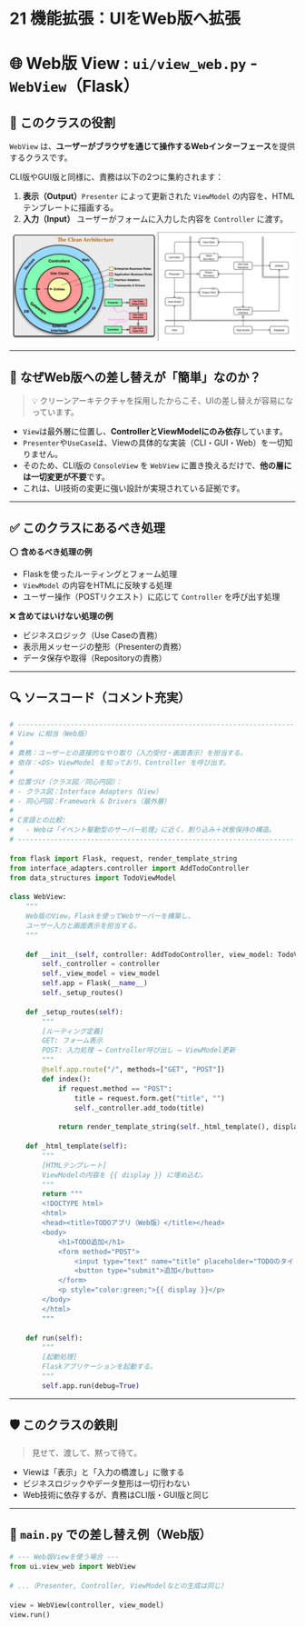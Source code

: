 # 21 機能拡張：UIをWeb版へ拡張

# 🌐 Web版 View : `ui/view_web.py` - `WebView`（Flask）

## 🧭 このクラスの役割

`WebView` は、**ユーザーがブラウザを通じて操作するWebインターフェース**を提供するクラスです。

CLI版やGUI版と同様に、責務は以下の2つに集約されます：

1. **表示（Output）**`Presenter` によって更新された `ViewModel` の内容を、HTMLテンプレートに描画する。
2. **入力（Input）**
ユーザーがフォームに入力した内容を `Controller` に渡す。

![クリーンアーキテクチャ](../クリーンアーキテクチャ.png)

---

## 🔁 なぜWeb版への差し替えが「簡単」なのか？

> 💡 クリーンアーキテクチャを採用したからこそ、UIの差し替えが容易になっています。
> 
- `View`は最外層に位置し、**ControllerとViewModelにのみ依存**しています。
- `Presenter`や`UseCase`は、Viewの具体的な実装（CLI・GUI・Web）を一切知りません。
- そのため、CLI版の `ConsoleView` を `WebView` に置き換えるだけで、**他の層には一切変更が不要**です。
- これは、UI技術の変更に強い設計が実現されている証拠です。

---

## ✅ このクラスにあるべき処理

⭕️ **含めるべき処理の例**

- Flaskを使ったルーティングとフォーム処理
- `ViewModel` の内容をHTMLに反映する処理
- ユーザー操作（POSTリクエスト）に応じて `Controller` を呼び出す処理

❌ **含めてはいけない処理の例**

- ビジネスロジック（Use Caseの責務）
- 表示用メッセージの整形（Presenterの責務）
- データ保存や取得（Repositoryの責務）

---

## 🔍 ソースコード（コメント充実）

```python
# --------------------------------------------------------------------
# View に相当（Web版）
#
# 責務：ユーザーとの直接的なやり取り（入力受付・画面表示）を担当する。
# 依存：<DS> ViewModel を知っており、Controller を呼び出す。
#
# 位置づけ（クラス図／同心円図）：
# - クラス図：Interface Adapters（View）
# - 同心円図：Framework & Drivers（最外層）
#
# C言語との比較:
#   - Webは「イベント駆動型のサーバー処理」に近く、割り込み＋状態保持の構造。
# --------------------------------------------------------------------

from flask import Flask, request, render_template_string
from interface_adapters.controller import AddTodoController
from data_structures import TodoViewModel

class WebView:
    """
    Web版のView。Flaskを使ってWebサーバーを構築し、
    ユーザー入力と画面表示を担当する。
    """

    def __init__(self, controller: AddTodoController, view_model: TodoViewModel):
        self._controller = controller
        self._view_model = view_model
        self.app = Flask(__name__)
        self._setup_routes()

    def _setup_routes(self):
        """
        [ルーティング定義]
        GET: フォーム表示
        POST: 入力処理 → Controller呼び出し → ViewModel更新
        """
        @self.app.route("/", methods=["GET", "POST"])
        def index():
            if request.method == "POST":
                title = request.form.get("title", "")
                self._controller.add_todo(title)

            return render_template_string(self._html_template(), display=self._view_model.display_text)

    def _html_template(self):
        """
        [HTMLテンプレート]
        ViewModelの内容を {{ display }} に埋め込む。
        """
        return """
        <!DOCTYPE html>
        <html>
        <head><title>TODOアプリ（Web版）</title></head>
        <body>
            <h1>TODO追加</h1>
            <form method="POST">
                <input type="text" name="title" placeholder="TODOのタイトル" required>
                <button type="submit">追加</button>
            </form>
            <p style="color:green;">{{ display }}</p>
        </body>
        </html>
        """

    def run(self):
        """
        [起動処理]
        Flaskアプリケーションを起動する。
        """
        self.app.run(debug=True)

```

---

## 🛡 このクラスの鉄則

> 見せて、渡して、黙って待て。
> 
- Viewは「表示」と「入力の橋渡し」に徹する
- ビジネスロジックやデータ整形は一切行わない
- Web技術に依存するが、責務はCLI版・GUI版と同じ

---

## 🔧 `main.py` での差し替え例（Web版）

```python
# --- Web版Viewを使う場合 ---
from ui.view_web import WebView

# ...（Presenter, Controller, ViewModelなどの生成は同じ）

view = WebView(controller, view_model)
view.run()

```